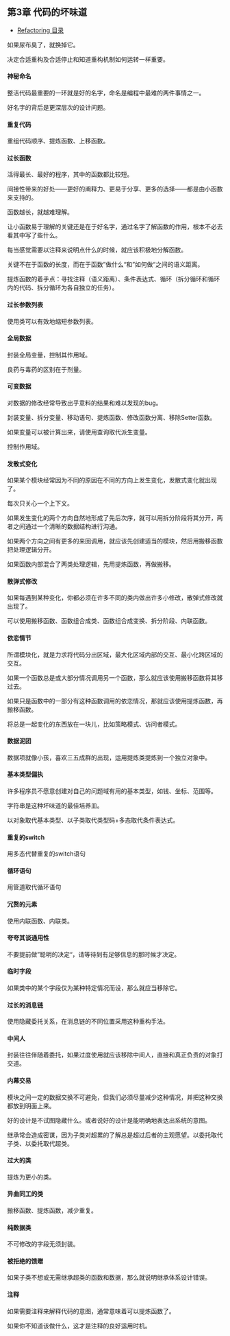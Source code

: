 ## 第3章 代码的坏味道

- [Refactoring 目录](./index.md)

如果尿布臭了，就换掉它。

决定合适重构及合适停止和知道重构机制如何运转一样重要。

#### 神秘命名

整洁代码最重要的一环就是好的名字，命名是编程中最难的两件事情之一。

好名字的背后是更深层次的设计问题。

#### 重复代码

重组代码顺序、提炼函数、上移函数。

#### 过长函数

活得最长、最好的程序，其中的函数都比较短。

间接性带来的好处——更好的阐释力、更易于分享、更多的选择——都是由小函数来支持的。

函数越长，就越难理解。

让小函数易于理解的关键还是在于好名字，通过名字了解函数的作用，根本不必去看其中写了些什么。 

每当感觉需要以注释来说明点什么的时候，就应该积极地分解函数。

关键不在于函数的长度，而在于函数”做什么“和”如何做“之间的语义距离。

提炼函数的着手点：寻找注释（语义距离）、条件表达式、循环（拆分循环和循环内的代码、拆分循环为各自独立的任务）。

#### 过长参数列表

使用类可以有效地缩短参数列表。

#### 全局数据

封装全局变量，控制其作用域。

良药与毒药的区别在于剂量。

#### 可变数据

对数据的修改经常导致出乎意料的结果和难以发现的bug。

封装变量、拆分变量、移动语句、提炼函数、修改函数分离、移除Setter函数。

如果变量可以被计算出来，请使用查询取代派生变量。

控制作用域。

#### 发散式变化

如果某个模块经常因为不同的原因在不同的方向上发生变化，发散式变化就出现了。

每次只关心一个上下文。

如果发生变化的两个方向自然地形成了先后次序，就可以用拆分阶段将其分开，两者之间通过一个清晰的数据结构进行沟通。

如果两个方向之间有更多的来回调用，就应该先创建适当的模块，然后用搬移函数把处理逻辑分开。

如果函数内部混合了两类处理逻辑，先用提炼函数，再做搬移。

#### 散弹式修改

如果每遇到某种变化，你都必须在许多不同的类内做出许多小修改，散弹式修改就出现了。

可以使用搬移函数、函数组合成类、函数组合成变换、拆分阶段、内联函数。

#### 依恋情节

所谓模块化，就是力求将代码分出区域，最大化区域内部的交互、最小化跨区域的交互。

如果一个函数总是或大部分情况调用另一个函数，那么就应该使用搬移函数将其移过去。

如果只是函数中的一部分有这种函数调用的依恋情况，那就应该使用提炼函数，再搬移函数。

将总是一起变化的东西放在一块儿，比如策略模式、访问者模式。

#### 数据泥团

数据项就像小孩，喜欢三五成群的出现，运用提炼类提炼到一个独立对象中。

#### 基本类型偏执

许多程序员不愿意创建对自己的问题域有用的基本类型，如钱、坐标、范围等。

字符串是这种坏味道的最佳培养皿。

以对象取代基本类型、以子类取代类型码+多态取代条件表达式。

#### 重复的switch

用多态代替重复的switch语句

#### 循环语句

用管道取代循环语句

#### 冗赘的元素

使用内联函数、内联类。

#### 夸夸其谈通用性

不要提前做”聪明的决定“，请等待到有足够信息的那时候才决定。

#### 临时字段

如果类中的某个字段仅为某种特定情况而设，那么就应当移除它。

#### 过长的消息链

使用隐藏委托关系，在消息链的不同位置采用这种重构手法。

#### 中间人

封装往往伴随着委托，如果过度使用就应该移除中间人，直接和真正负责的对象打交道。

#### 内幕交易

模块之间一定的数据交换不可避免，但我们必须尽量减少这种情况，并把这种交换都放到明面上来。

好的设计是不试图隐藏什么。或者说好的设计是能明确地表达出系统的意图。

继承常会造成密谋，因为子类对超累的了解总是超过后者的主观愿望。以委托取代子类、以委托取代超类。

#### 过大的类

提炼为更小的类。

#### 异曲同工的类

搬移函数、提炼函数，减少重复。

#### 纯数据类

不可修改的字段无须封装。

#### 被拒绝的馈赠

如果子类不想或无需继承超类的函数和数据，那么就说明继承体系设计错误。

#### 注释

如果需要注释来解释代码的意图，通常意味着可以提炼函数了。

如果你不知道该做什么，这才是注释的良好运用时机。